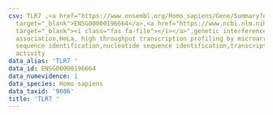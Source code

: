 ```yaml
---
csv: TLR7 ,<a href="https://www.ensembl.org/Homo_sapiens/Gene/Summary?db=core;g=ENSG00000196664"
  target="_blank">ENSG00000196664</a>,<a href="https://www.ncbi.nlm.nih.gov/pubmed/28369544"
  target="_blank"><i class="fas fa-file"></i></a>",genetic interference,functional
  association,HeLa, high throughput transcription profiling by microarray,nucleotide
  sequence identification,nucleotide sequence identification,transcriptional regulation,up-regulates
  activity
data_alias: 'TLR7 '
data_id: ENSG00000196664
data_numevidence: 1
data_species: Homo sapiens
data_taxid: '9606'
title: 'TLR7 '
---
```


